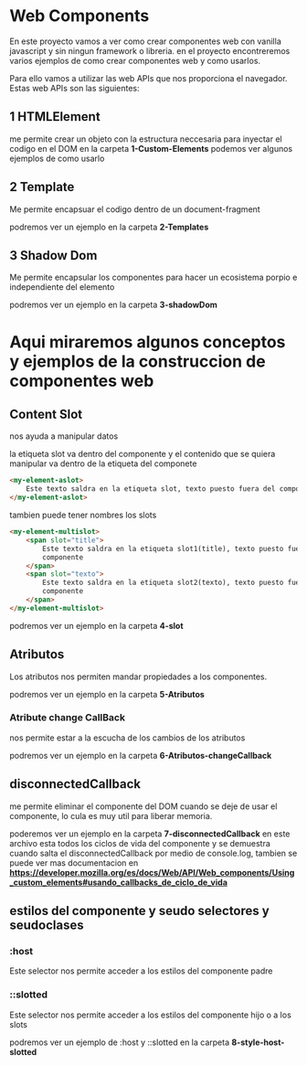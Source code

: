# Web Components

En este proyecto vamos a ver como crear componentes web con vanilla javascript y sin ningun framework o libreria. en el proyecto encontreremos varios ejemplos de como crear componentes web y como usarlos.

Para ello vamos a utilizar las web APIs que nos proporciona el navegador. Estas web APIs son las siguientes:

## 1 HTMLElement

me permite crear un objeto con la estructura neccesaria para inyectar el codigo en el DOM
en la carpeta **1-Custom-Elements** podemos ver algunos ejemplos de como usarlo

## 2 Template

Me permite encapsuar el codigo dentro de un document-fragment

podremos ver un ejemplo en la carpeta **2-Templates**

## 3 Shadow Dom

Me permite encapsular los componentes para hacer un ecosistema porpio e independiente del elemento

podremos ver un ejemplo en la carpeta **3-shadowDom**

# Aqui miraremos algunos conceptos y ejemplos de la construccion de componentes web

## Content Slot

nos ayuda a manipular datos

la etiqueta slot va dentro del componente y el contenido que se quiera manipular va dentro de la etiqueta del componete

```html
<my-element-aslot>
    Este texto saldra en la etiqueta slot, texto puesto fuera del componente
</my-element-aslot>
```

tambien puede tener nombres los slots

```html
<my-element-multislot>
    <span slot="title">
        Este texto saldra en la etiqueta slot1(title), texto puesto fuera del
        componente
    </span>
    <span slot="texto">
        Este texto saldra en la etiqueta slot2(texto), texto puesto fuera del
        componente
    </span>
</my-element-multislot>
```

podremos ver un ejemplo en la carpeta **4-slot**

## Atributos

Los atributos nos permiten mandar propiedades a los componentes.

podremos ver un ejemplo en la carpeta **5-Atributos**

### Atribute change CallBack

nos permite estar a la escucha de los cambios de los atributos

podremos ver un ejemplo en la carpeta **6-Atributos-changeCallback**

## disconnectedCallback

me permite eliminar el componente del DOM cuando se deje de usar el componente, lo cula es muy util para liberar memoria.

poderemos ver un ejemplo en la carpeta **7-disconnectedCallback** en este archivo esta todos los ciclos de vida del componente y se demuestra cuando salta el disconnectedCallback por medio de console.log, tambien se puede ver mas documentacion en **https://developer.mozilla.org/es/docs/Web/API/Web_components/Using_custom_elements#usando_callbacks_de_ciclo_de_vida**

## estilos del componente y seudo selectores y seudoclases

### :host

Este selector nos permite acceder a los estilos del componente padre

### ::slotted

Este selector nos permite acceder a los estilos del componente hijo o a los slots

podremos ver un ejemplo de :host y ::slotted en la carpeta **8-style-host-slotted**

